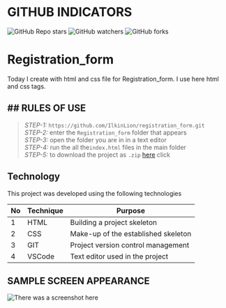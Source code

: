 # GITHUB INDICATORS

![GitHub Repo stars](https://img.shields.io/github/stars/IlkinLion/registration_form?style=for-the-badge)
![GitHub watchers](https://img.shields.io/github/watchers/IlkinLion/registration_form?style=for-the-badge)
![GitHub forks](https://img.shields.io/github/forks/IlkinLion/registration_form?style=for-the-badge)

  # Registration_form

Today I create with html and css file for Registration_form. I use here html and css tags. 
## ## RULES OF USE

> *STEP-1:* `https://github.com/IlkinLion/registration_form.git` <br/>
> *STEP-2:*  enter the `Registration_form` folder that appears <br/>
> *STEP-3:*  open the folder you are in in a text editor <br/>
> *STEP-4:*  run the  all the`index.html` files in the main folder <br/>
> *STEP-5:*  to download the project as `.zip`  [here](https://github.com/cavidsuleyman/Ballon-Game/archive/refs/heads/master.zip) click <br/>


## Technology

This project was developed using the following technologies

| No | Technique | Purpose |
| - | ---------- | --------------------- |
| 1 | HTML | Building a project skeleton |
| 2 | CSS |  Make-up of the established skeleton |
| 3 | GIT |  Project version control management |
| 4 | VSCode | Text editor used in the project |


## SAMPLE SCREEN APPEARANCE

![There was a screenshot here](./screen_1.1.1.PNG)
